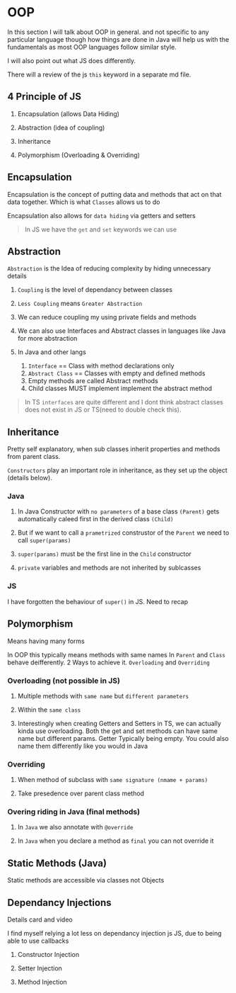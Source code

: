 # OOP

In this section I will talk about OOP in general. and not specific to any particular language though how things are done in Java will help us with the fundamentals as most OOP languages follow similar style.

I will also point out what JS does differently.

There will a review of the js `this` keyword in a separate md file.

## 4 Principle of JS

1. Encapsulation (allows Data Hiding)

2. Abstraction (idea of coupling)

3. Inheritance

4. Polymorphism (Overloading & Overriding)

## Encapsulation

Encapsulation is the concept of putting data and methods that act on that data together. Which is what `Classes` allows us to do

Encapsulation also allows for `data hiding` via getters and setters

> In JS we have the `get` and `set` keywords we can use

## Abstraction

`Abstraction` is the Idea of reducing complexity by hiding unnecessary details

1. `Coupling` is the level of dependancy between classes

2. `Less Coupling` means `Greater Abstraction`

3. We can reduce coupling my using private fields and methods

4. We can also use Interfaces and Abstract classes in languages like Java for more abstraction

5. In Java and other langs
   1. `Interface` == Class with method declarations only
   2. `Abstract Class` == Classes with empty and defined methods
   3. Empty methods are called Abstract methods
   4. Child classes MUST implement implement the abstract method

> In TS `interfaces` are quite different and I dont think abstract classes does not exist in JS or TS(need to double check this).

## Inheritance

Pretty self explanatory, when sub classes inherit properties and methods from parent class.

`Constructors` play an important role in inheritance, as they set up the object (details below).

### Java

1. In Java Constructor with `no parameters` of a base class `(Parent)` gets automatically caleed first in the derived class `(Child)`

2. But if we want to call a `prametrized` construstor of the `Parent` we need to call `super(params)`

3. `super(params)` must be the first line in the `Child` constructor

4. `private` variables and methods are not inherited by sublcasses

### JS

I have forgotten the behaviour of `super()` in JS. Need to recap

## Polymorphism

Means having many forms

In OOP this typically means methods with same names In `Parent` and `Class` behave deifferently. 2 Ways to achieve it. `Overloading` and `Overriding`

### Overloading (not possible in JS)

1. Multiple methods with `same name` but `different parameters`

2. Within the `same class`

3. Interestingly when creating Getters and Setters in TS, we can actually kinda use overloading. Both the get and set methods can have same name but different params. Getter Typically being empty. You could also name them differently like you would in Java

### Overriding

1. When method of subclass with `same signature (nmame + params)`

2. Take presedence over parent class method

### Overing riding in Java (final methods)

1. In `Java` we also annotate with `@override`

2. In `Java` when you declare a method as `final` you can not override it

## Static Methods (Java)

Static methods are accessible via classes not Objects

## Dependancy Injections

Details card and video

I find myself relying a lot less on dependancy injection js JS, due to being able to use callbacks

1. Constructor Injection

2. Setter Injection

3. Method Injection
